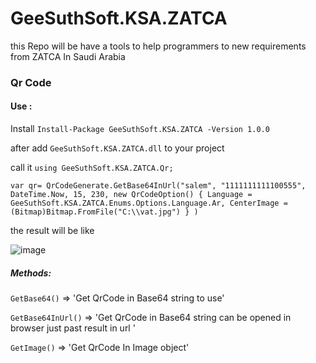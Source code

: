 # GeeSuthSoft.KSA.ZATCA
this Repo will be have a tools to help programmers to new requirements from ZATCA In Saudi Arabia 


### Qr Code 

#### Use :
Install `Install-Package GeeSuthSoft.KSA.ZATCA -Version 1.0.0`

after add `GeeSuthSoft.KSA.ZATCA.dll` to your project

call it `using GeeSuthSoft.KSA.ZATCA.Qr;`

`var qr= QrCodeGenerate.GetBase64InUrl("salem", "1111111111100555", DateTime.Now, 15, 230, new QrCodeOption()
            {
                Language = GeeSuthSoft.KSA.ZATCA.Enums.Options.Language.Ar,
                CenterImage = (Bitmap)Bitmap.FromFile("C:\\vat.jpg")
            }
            )`
            
 
 the result will be like 
 
 ![image](https://user-images.githubusercontent.com/10328974/140614818-8bf54479-ecb1-45ba-a501-a3aa5620f844.png)


##### Methods:
`GetBase64()` => 'Get QrCode  in Base64 string to use'

`GetBase64InUrl()` => 'Get QrCode in Base64 string can be opened in browser just past result in url '

`GetImage()` => 'Get QrCode In Image object'


